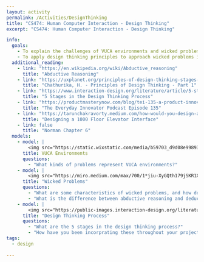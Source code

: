 ```yaml
---
layout: activity
permalink: /Activities/DesignThinking
title: "CS474: Human Computer Interaction - Design Thinking"
excerpt: "CS474: Human Computer Interaction - Design Thinking"

info: 
  goals: 
    - To explain the challenges of VUCA environments and wicked problems
    - To apply design thinking principles to approach wicked problems in VUCA environments
  additional_reading:  
    - link: "https://en.wikipedia.org/wiki/Abductive_reasoning"
      title: "Abductive Reasoning"
    - link: "https://uxplanet.org/principles-of-design-thinking-stages-of-design-thinking-b2cc219063ac"
      title: "Chathurika, H. - Principles of Design Thinking - Part 1"
    - link: "https://www.interaction-design.org/literature/article/5-stages-in-the-design-thinking-process"
      title: "5 Stages in the Design Thinking Process"
    - link: "https://productmasterynow.com/blog/tei-135-a-product-innovation-process-based-on-design-thinking-with-gordon-stannis/"
      title: "The Everyday Innovator Podcast Episode 135"
    - link: "https://tarunchakravorty.medium.com/how-would-you-design-an-interface-for-a-1000-floor-elevator-31fbe5be6470"
      title: "Designing a 1000 Floor Elevator Interface"
    - link: false
      title: "Norman Chapter 6"         
  models:
    - model: |
        <img src="https://static.wixstatic.com/media/b59703_d9d08e99893845429d53fbcee257db8e~mv2.png/v1/fill/w_740,h_414,al_c,q_95/b59703_d9d08e99893845429d53fbcee257db8e~mv2.webp" alt="VUCA Description">
      title: VUCA Environments
      questions:
        - "What kinds of problems represent VUCA environments?"
    - model: |
        <img src="https://miro.medium.com/max/700/1*jiu-XyGQth179jSKR1XW8A.png" alt="Wicked problems description from CMU Transition Design, Irwin and Kossoff, based on Rittle and Webber, 1973, via https://medium.com/age-of-awareness/facing-complexity-wicked-design-problems-ee8c71618966"> 
      title: "Wicked Problems"
      questions:
        - "What are some characteristics of wicked problems, and how do these characteristics inform the types of design processes one should employ in these innovative and multidisciplinary environments?"
        - "What is the difference between abductive reasoning and deductive reasoning?  What constraints does it relax?  How might abductive reasoning be helpful when forced to innovate in unknown areas?"
    - model: |
        <img src="https://public-images.interaction-design.org/literature/articles/heros/5808b55608af6.jpg?tr=w-1024" alt="Design Thinking Process Stages from interaction-design.org">
      title: "Design Thinking Process"
      questions: 
        - "What are the 5 stages in the design thinking process?"
        - "How have you been incorprating these throughout your project work in this class?"
tags:
  - design
  
---
```

